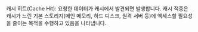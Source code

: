 캐시 히트(Cache Hit): 요청한 데이터가 캐시에서 발견되면 발생합니다. 캐시 적중은 캐시가 느린 기본 스토리지(메인 메모리, 하드 디스크, 원격 서버 등)에 액세스할 필요성을 줄이는 목적을 수행하고 있음을 나타냅니다.